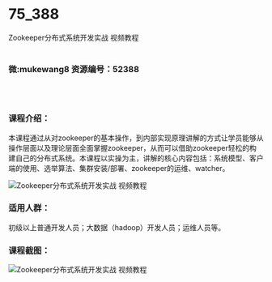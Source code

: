 # 75_388
Zookeeper分布式系统开发实战 视频教程
<br/></br>
<h3>微:mukewang8 资源编号：52388</h3>
<br/></br>
<h3>课程介绍：</h3>
<p>本课程通过从对zookeeper的基本操作，到内部实现原理讲解的方式让学员能够从操作层面以及理论层面全面掌握zookeeper，从而可以借助zookeeper轻松的构建自己的分布式系统。本课程以实操为主，讲解的核心内容包括：系统模型、客户端的使用、选举<a class="relatedlink" target="_blank" rel="noopener">算法</a>、集群安装/部署、zookeeper的运维、watcher。</p>
<p><img src="https://www.ko996.com/wp-content/uploads/img/2018/02/2-25-300x166.png" alt="Zookeeper分布式系统开发实战 视频教程"></p>
<h3>适用人群：</h3>
<p>初级以上普通开发人员；大数据（hadoop）开发人员；运维人员等。</p>
<h3>课程截图：</h3>
<p><img src="https://www.ko996.com/wp-content/uploads/img/2018/02/3-9-300x214.png" alt="Zookeeper分布式系统开发实战 视频教程"></p>
